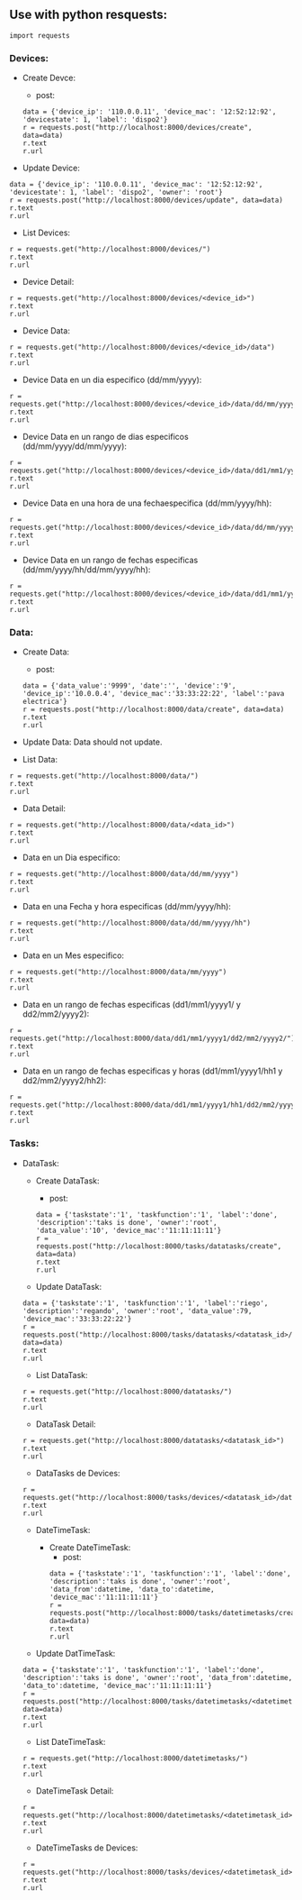 ## Use with python resquests:

```
import requests
```

### Devices:

  - Create Devce:
    - post:
    ```
    data = {'device_ip': '110.0.0.11', 'device_mac': '12:52:12:92', 'devicestate': 1, 'label': 'dispo2'}
    r = requests.post("http://localhost:8000/devices/create", data=data)
    r.text
    r.url
    ```

  - Update Device:
  ```
  data = {'device_ip': '110.0.0.11', 'device_mac': '12:52:12:92', 'devicestate': 1, 'label': 'dispo2', 'owner': 'root'}
  r = requests.post("http://localhost:8000/devices/update", data=data)
  r.text
  r.url
  ```

  - List Devices:
  ```
  r = requests.get("http://localhost:8000/devices/")
  r.text
  r.url
  ```

  - Device Detail:
  ```
  r = requests.get("http://localhost:8000/devices/<device_id>")
  r.text
  r.url
  ```

  - Device <id> Data:
  ```
  r = requests.get("http://localhost:8000/devices/<device_id>/data")
  r.text
  r.url
  ```

  - Device <id> Data en un dia especifico (dd/mm/yyyy):
  ```
  r = requests.get("http://localhost:8000/devices/<device_id>/data/dd/mm/yyyy")
  r.text
  r.url
  ```

  - Device <id> Data en un rango de dias especificos (dd/mm/yyyy/dd/mm/yyyy):
  ```
  r = requests.get("http://localhost:8000/devices/<device_id>/data/dd1/mm1/yyyy1/dd2/mm2/yyyy2")
  r.text
  r.url
  ```

  - Device <id> Data en una hora de una fechaespecifica (dd/mm/yyyy/hh):
  ```
  r = requests.get("http://localhost:8000/devices/<device_id>/data/dd/mm/yyyy/hh")
  r.text
  r.url
  ```

  - Device <id> Data en un rango de fechas especificas (dd/mm/yyyy/hh/dd/mm/yyyy/hh):
  ```
  r = requests.get("http://localhost:8000/devices/<device_id>/data/dd1/mm1/yyyy1/hh1/dd2/mm2/yyyy2/hh2")
  r.text
  r.url
  ```

### Data:

  - Create Data:
    - post:
    ```
    data = {'data_value':'9999', 'date':'', 'device':'9', 'device_ip':'10.0.0.4', 'device_mac':'33:33:22:22', 'label':'pava electrica'}
    r = requests.post("http://localhost:8000/data/create", data=data)
    r.text
    r.url
    ```

  - Update Data:
    Data should not update.

  - List Data:
  ```
  r = requests.get("http://localhost:8000/data/")
  r.text
  r.url
  ```

  - Data Detail:
  ```
  r = requests.get("http://localhost:8000/data/<data_id>")
  r.text
  r.url
  ```

  - Data en un Dia especifico:
  ```
  r = requests.get("http://localhost:8000/data/dd/mm/yyyy")
  r.text
  r.url
  ```

  - Data en una Fecha y hora especificas (dd/mm/yyyy/hh):
  ```
  r = requests.get("http://localhost:8000/data/dd/mm/yyyy/hh")
  r.text
  r.url
  ```

  - Data en un Mes especifico:
  ```
  r = requests.get("http://localhost:8000/data/mm/yyyy")
  r.text
  r.url
  ```

  - Data en un rango de fechas especificas (dd1/mm1/yyyy1/ y dd2/mm2/yyyy2):
  ```
  r = requests.get("http://localhost:8000/data/dd1/mm1/yyyy1/dd2/mm2/yyyy2/")
  r.text
  r.url
  ```

  - Data en un rango de fechas especificas y horas (dd1/mm1/yyyy1/hh1 y dd2/mm2/yyyy2/hh2):
  ```
  r = requests.get("http://localhost:8000/data/dd1/mm1/yyyy1/hh1/dd2/mm2/yyyy2/hh2")
  r.text
  r.url
  ```

### Tasks:

  - DataTask:
    - Create DataTask:
      - post:
      ```
      data = {'taskstate':'1', 'taskfunction':'1', 'label':'done', 'description':'taks is done', 'owner':'root', 'data_value':'10', 'device_mac':'11:11:11:11'}
      r = requests.post("http://localhost:8000/tasks/datatasks/create", data=data)
      r.text
      r.url
      ```

    - Update DataTask:
    ```
    data = {'taskstate':'1', 'taskfunction':'1', 'label':'riego', 'description':'regando', 'owner':'root', 'data_value':79, 'device_mac':'33:33:22:22'}
    r = requests.post("http://localhost:8000/tasks/datatasks/<datatask_id>/update", data=data)
    r.text
    r.url
    ```

    - List DataTask:
    ```
    r = requests.get("http://localhost:8000/datatasks/")
    r.text
    r.url
    ```

    - DataTask Detail:
    ```
    r = requests.get("http://localhost:8000/datatasks/<datatask_id>")
    r.text
    r.url
    ```

    - DataTasks de Devices:
    ```
    r = requests.get("http://localhost:8000/tasks/devices/<datatask_id>/datatasks/")
    r.text
    r.url
    ```

    - DateTimeTask:
      - Create DateTimeTask:
        - post:
        ```
        data = {'taskstate':'1', 'taskfunction':'1', 'label':'done', 'description':'taks is done', 'owner':'root', 'data_from':datetime, 'data_to':datetime, 'device_mac':'11:11:11:11'}
        r = requests.post("http://localhost:8000/tasks/datetimetasks/create", data=data)
        r.text
        r.url
        ```

    - Update DatTimeTask:
    ```
    data = {'taskstate':'1', 'taskfunction':'1', 'label':'done', 'description':'taks is done', 'owner':'root', 'data_from':datetime, 'data_to':datetime, 'device_mac':'11:11:11:11'}
    r = requests.post("http://localhost:8000/tasks/datetimetasks/<datetimetask_id>/update", data=data)
    r.text
    r.url
    ```

    - List DateTimeTask:
    ```
    r = requests.get("http://localhost:8000/datetimetasks/")
    r.text
    r.url
    ```

    - DateTimeTask Detail:
    ```
    r = requests.get("http://localhost:8000/datetimetasks/<datetimetask_id>")
    r.text
    r.url
    ```

    - DateTimeTasks de Devices:
    ```
    r = requests.get("http://localhost:8000/tasks/devices/<datetimetask_id>/datetimetasks/")
    r.text
    r.url
    ```
